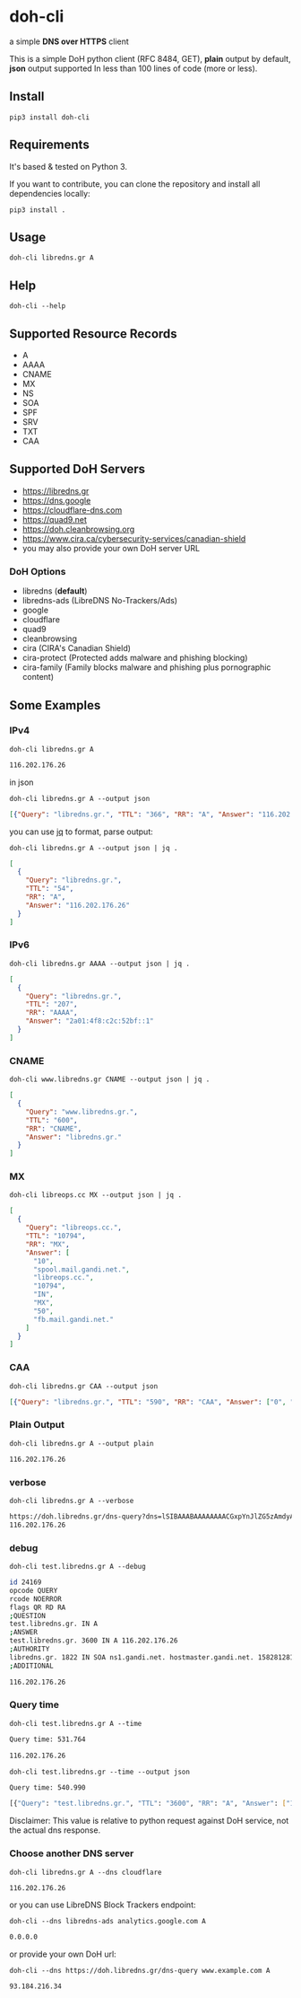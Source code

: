 # doh-cli

a simple **DNS over HTTPS** client

This is a simple DoH python client (RFC 8484, GET), **plain** output by default, **json** output supported
In less than 100 lines of code (more or less).

## Install

    pip3 install doh-cli

## Requirements

It's based & tested on Python 3.

If you want to contribute, you can clone the repository and install all
dependencies locally:

    pip3 install .

## Usage

    doh-cli libredns.gr A

## Help

    doh-cli --help

## Supported Resource Records

- A
- AAAA
- CNAME
- MX
- NS
- SOA
- SPF
- SRV
- TXT
- CAA

## Supported DoH Servers

- https://libredns.gr
- https://dns.google
- https://cloudflare-dns.com
- https://quad9.net
- https://doh.cleanbrowsing.org
- https://www.cira.ca/cybersecurity-services/canadian-shield
- you may also provide your own DoH server URL

### DoH Options

- libredns (**default**)
- libredns-ads (LibreDNS No-Trackers/Ads)
- google
- cloudflare
- quad9
- cleanbrowsing
- cira (CIRA's Canadian Shield)
- cira-protect (Protected adds malware and phishing blocking)
- cira-family (Family blocks malware and phishing plus pornographic content)

## Some Examples

### IPv4

    doh-cli libredns.gr A

```bash
116.202.176.26
```

in json

    doh-cli libredns.gr A --output json

```json
[{"Query": "libredns.gr.", "TTL": "366", "RR": "A", "Answer": "116.202.176.26"}]
```

you can use [jq](https://stedolan.github.io/jq/) to format, parse output:

    doh-cli libredns.gr A --output json | jq .

```json
[
  {
    "Query": "libredns.gr.",
    "TTL": "54",
    "RR": "A",
    "Answer": "116.202.176.26"
  }
]
```

### IPv6

    doh-cli libredns.gr AAAA --output json | jq .

```json
[
  {
    "Query": "libredns.gr.",
    "TTL": "207",
    "RR": "AAAA",
    "Answer": "2a01:4f8:c2c:52bf::1"
  }
]
```

### CNAME

    doh-cli www.libredns.gr CNAME --output json | jq .

```json
[
  {
    "Query": "www.libredns.gr.",
    "TTL": "600",
    "RR": "CNAME",
    "Answer": "libredns.gr."
  }
]
```

### MX

    doh-cli libreops.cc MX --output json | jq .

```json
[
  {
    "Query": "libreops.cc.",
    "TTL": "10794",
    "RR": "MX",
    "Answer": [
      "10",
      "spool.mail.gandi.net.",
      "libreops.cc.",
      "10794",
      "IN",
      "MX",
      "50",
      "fb.mail.gandi.net."
    ]
  }
]
```

### CAA

    doh-cli libredns.gr CAA --output json

```json
[{"Query": "libredns.gr.", "TTL": "590", "RR": "CAA", "Answer": ["0", "issue", "\"letsencrypt.org\""]}]
```

### Plain Output

    doh-cli libredns.gr A --output plain

```bash
116.202.176.26
```

### verbose

    doh-cli libredns.gr A --verbose

```bash
https://doh.libredns.gr/dns-query?dns=lSIBAAABAAAAAAAACGxpYnJlZG5zAmdyAAABAAE
116.202.176.26
```

### debug

    doh-cli test.libredns.gr A --debug

```bash
id 24169
opcode QUERY
rcode NOERROR
flags QR RD RA
;QUESTION
test.libredns.gr. IN A
;ANSWER
test.libredns.gr. 3600 IN A 116.202.176.26
;AUTHORITY
libredns.gr. 1822 IN SOA ns1.gandi.net. hostmaster.gandi.net. 1582812814 10800 3600 604800 10800
;ADDITIONAL

116.202.176.26
```

### Query time

    doh-cli test.libredns.gr A --time

```bash
Query time: 531.764

116.202.176.26
```

    doh-cli test.libredns.gr --time --output json

```bash
Query time: 540.990

[{"Query": "test.libredns.gr.", "TTL": "3600", "RR": "A", "Answer": ["116.202.176.26"]}]
```

Disclaimer: This value is relative to python request against DoH service, not the actual dns response.

### Choose another DNS server

    doh-cli libredns.gr A --dns cloudflare

```bash
116.202.176.26
```

or you can use LibreDNS Block Trackers endpoint:

    doh-cli --dns libredns-ads analytics.google.com A

```bash
0.0.0.0
```

or provide your own DoH url:

    doh-cli --dns https://doh.libredns.gr/dns-query www.example.com A

```bash
93.184.216.34
```
